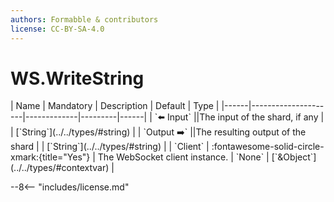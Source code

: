 ```yaml
---
authors: Formabble & contributors
license: CC-BY-SA-4.0
---
```



# WS.WriteString

<div class="sh-parameters" markdown="1">
| Name | Mandatory | Description | Default | Type |
|------|---------------------|-------------|---------|------|
| `⬅️ Input` ||The input of the shard, if any | | [`String`](../../types/#string) |
| `Output ➡️` ||The resulting output of the shard | | [`String`](../../types/#string) |
| `Client` | :fontawesome-solid-circle-xmark:{title="Yes"}  | The WebSocket client instance. | `None` | [`&Object`](../../types/#contextvar) |

</div>



--8<-- "includes/license.md"

